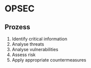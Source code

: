 # OPSEC

## Prozess

1. Identify critical information
2. Analyse threats
3. Analyse vulnerabilities
4. Assess risk
5. Apply appropriate countermeasures




